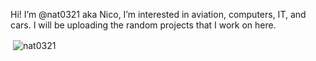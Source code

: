 Hi! I’m @nat0321 aka Nico,
I’m interested in aviation, computers, IT, and cars.
I will be uploading the random projects that I work on here.

<p>&nbsp;<img align="center" src="https://github-readme-stats.vercel.app/api?username=nat0321&show_icons=true&locale=en&theme=vision-friendly-dark" alt="nat0321" /></p>
